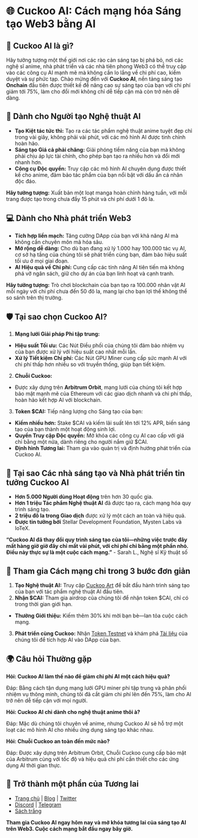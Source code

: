 # 🌐 Cuckoo AI: Cách mạng hóa Sáng tạo Web3 bằng AI

## 🚀 Cuckoo AI là gì?

Hãy tưởng tượng một thế giới nơi các rào cản sáng tạo bị phá bỏ, nơi các nghệ sĩ anime, nhà phát triển và các nhà tiên phong Web3 có thể truy cập vào các công cụ AI mạnh mẽ mà không cần lo lắng về chi phí cao, kiểm duyệt và sự phức tạp. Chào mừng đến với **Cuckoo AI**, nền tảng sáng tạo **Onchain** đầu tiên được thiết kế để nâng cao sự sáng tạo của bạn với chi phí giảm tới 75%, làm cho đổi mới không chỉ dễ tiếp cận mà còn trở nên dễ dàng.

## 🎨 Dành cho Người tạo Nghệ thuật AI

- **Tạo Kiệt tác tức thì:** Tạo ra các tác phẩm nghệ thuật anime tuyệt đẹp chỉ trong vài giây, không phải vài phút, với các mô hình AI được tinh chỉnh hoàn hảo.
- **Sáng tạo Giá cả phải chăng:** Giải phóng tiềm năng của bạn mà không phải chịu áp lực tài chính, cho phép bạn tạo ra nhiều hơn và đổi mới nhanh hơn.
- **Công cụ Độc quyền:** Truy cập các mô hình AI chuyên dụng được thiết kế cho anime, đảm bảo tác phẩm của bạn nổi bật với dấu ấn cá nhân độc đáo.

**Hãy tưởng tượng:** Xuất bản một loạt manga hoàn chỉnh hàng tuần, với mỗi trang được tạo trong chưa đầy 15 phút và chi phí dưới 1 đô la.

## 💻 Dành cho Nhà phát triển Web3

- **Tích hợp liền mạch:** Tăng cường DApp của bạn với khả năng AI mà không cần chuyên môn mã hóa sâu.
- **Mở rộng dễ dàng:** Cho dù bạn đang xử lý 1.000 hay 100.000 tác vụ AI, cơ sở hạ tầng của chúng tôi sẽ phát triển cùng bạn, đảm bảo hiệu suất tối ưu ở mọi giai đoạn.
- **AI Hiệu quả về Chi phí:** Cung cấp các tính năng AI tiên tiến mà không phá vỡ ngân sách, giữ cho dự án của bạn linh hoạt và cạnh tranh.

**Hãy tưởng tượng:** Trò chơi blockchain của bạn tạo ra 100.000 nhân vật AI mỗi ngày với chi phí chưa đến 50 đô la, mang lại cho bạn lợi thế không thể so sánh trên thị trường.

## 🛡️ Tại sao chọn Cuckoo AI?

1. **Mạng lưới Giải pháp Phi tập trung:**
  - **Hiệu suất Tối ưu:** Các Nút Điều phối của chúng tôi đảm bảo nhiệm vụ của bạn được xử lý với hiệu suất cao nhất mỗi lần.
  - **Xử lý Tiết kiệm Chi phí:** Các Nút GPU Miner cung cấp sức mạnh AI với chi phí thấp hơn nhiều so với truyền thống, giúp bạn tiết kiệm.

2. **Chuỗi Cuckoo:**
  - Được xây dựng trên **Arbitrum Orbit**, mạng lưới của chúng tôi kết hợp bảo mật mạnh mẽ của Ethereum với các giao dịch nhanh và chi phí thấp, hoàn hảo kết hợp AI với blockchain.

3. **Token $CAI:** Tiếp năng lượng cho Sáng tạo của bạn:
  - **Kiếm nhiều hơn:** Stake $CAI và kiếm lãi suất lên tới 12% APR, biến sáng tạo của bạn thành một hoạt động sinh lợi.
  - **Quyền Truy cập Độc quyền:** Mở khóa các công cụ AI cao cấp với giá chỉ bằng một nửa, dành riêng cho người nắm giữ $CAI.
  - **Định hình Tương lai:** Tham gia vào quản trị và định hướng phát triển của Cuckoo AI.

## 💎 Tại sao Các nhà sáng tạo và Nhà phát triển tin tưởng Cuckoo AI

- **Hơn 5.000 Người dùng Hoạt động** trên hơn 30 quốc gia.
- **Hơn 1 triệu Tác phẩm Nghệ thuật AI** đã được tạo ra, cách mạng hóa quy trình sáng tạo.
- **2 triệu đô la trong Giao dịch** được xử lý một cách an toàn và hiệu quả.
- **Được tin tưởng bởi** Stellar Development Foundation, Mysten Labs và IoTeX.

**“Cuckoo AI đã thay đổi quy trình sáng tạo của tôi—những việc trước đây mất hàng giờ giờ đây chỉ mất vài phút, với chi phí chỉ bằng một phần nhỏ. Điều này thực sự là một cuộc cách mạng.”** - Sarah L., Nghệ sĩ Kỹ thuật số

## 🚀 Tham gia Cách mạng chỉ trong 3 bước đơn giản

1. **Tạo Nghệ thuật AI:** Truy cập [Cuckoo Art](https://cuckoo.network/portal/art) để bắt đầu hành trình sáng tạo của bạn với tác phẩm nghệ thuật AI đầu tiên.
2. **Nhận $CAI:** Tham gia airdrop của chúng tôi để nhận token $CAI, chỉ có trong thời gian giới hạn.
  - **Thưởng Giới thiệu:** Kiếm thêm 30% khi mời bạn bè—lan tỏa cuộc cách mạng.
3. **Phát triển cùng Cuckoo:** Nhận [Token Testnet](https://cuckoo.network/portal/faucet) và khám phá [Tài liệu](https://cuckoo.network/vi/docs/Cuckoo%20Chain/cuckoo-chain) của chúng tôi để tích hợp AI vào DApp của bạn.

## 🌍 Câu hỏi Thường gặp

**Hỏi: Cuckoo AI làm thế nào để giảm chi phí AI một cách hiệu quả?**

Đáp: Bằng cách tận dụng mạng lưới GPU miner phi tập trung và phân phối nhiệm vụ thông minh, chúng tôi đã cắt giảm chi phí lên đến 75%, làm cho AI trở nên dễ tiếp cận với mọi người.

**Hỏi: Cuckoo AI chỉ dành cho nghệ thuật anime thôi à?**

Đáp: Mặc dù chúng tôi chuyên về anime, nhưng Cuckoo AI sẽ hỗ trợ một loạt các mô hình AI cho nhiều ứng dụng sáng tạo khác nhau.

**Hỏi: Chuỗi Cuckoo an toàn đến mức nào?**

Đáp: Được xây dựng trên Arbitrum Orbit, Chuỗi Cuckoo cung cấp bảo mật của Arbitrum cùng với tốc độ và hiệu quả chi phí cần thiết cho các ứng dụng AI thời gian thực.

## 🔗 Trở thành một phần của Tương lai

- [Trang chủ](https://cuckoo.network/) | [Blog](https://cuckoo.network/blogs) | [Twitter](https://cuckoo.network/x)
- [Discord](https://cuckoo.network/dc) | [Telegram](https://cuckoo.network/tg)
- [Sách trắng](https://cuckoo.network/docs/cuckoo-network)

**Tham gia Cuckoo AI ngay hôm nay và mở khóa tương lai của sáng tạo AI trên Web3. Cuộc cách mạng bắt đầu ngay bây giờ.**
